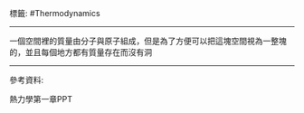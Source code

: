 標籤: #Thermodynamics 

---

一個空間裡的質量由分子與原子組成，但是為了方便可以把這塊空間視為一整塊的，並且每個地方都有質量存在而沒有洞

---

參考資料:

熱力學第一章PPT